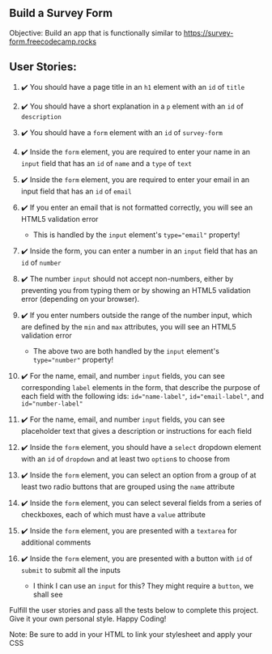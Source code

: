 ## Build a Survey Form

Objective: Build an app that is functionally similar to https://survey-form.freecodecamp.rocks

## User Stories:

01. :heavy_check_mark: You should have a page title in an `h1` element with an `id` of `title`

02. :heavy_check_mark: You should have a short explanation in a `p` element with an `id` of `description`

03. :heavy_check_mark: You should have a `form` element with an `id` of `survey-form`

04. :heavy_check_mark: Inside the `form` element, you are required to enter your name in an `input` field that has an `id` of `name` and a `type` of `text`

05. :heavy_check_mark: Inside the `form` element, you are required to enter your email in an input field that has an `id` of `email`

06. :heavy_check_mark: If you enter an email that is not formatted correctly, you will see an HTML5 validation error
    - This is handled by the `input` element's `type="email"` property!

07. :heavy_check_mark: Inside the form, you can enter a number in an `input` field that has an `id` of `number`

08. :heavy_check_mark: The number `input` should not accept non-numbers, either by preventing you from typing them or by showing an HTML5 validation error (depending on your browser).
09. :heavy_check_mark: If you enter numbers outside the range of the number input, which are defined by the `min` and `max` attributes, you will see an HTML5 validation error
    - The above two are both handled by the `input` element's `type="number"` property!

10. :heavy_check_mark: For the name, email, and number `input` fields, you can see corresponding `label` elements in the form, that describe the purpose of each field with the following ids: `id="name-label"`, `id="email-label"`, and `id="number-label"`

11. :heavy_check_mark: For the name, email, and number `input` fields, you can see placeholder text that gives a description or instructions for each field

12. :heavy_check_mark: Inside the `form` element, you should have a `select` dropdown element with an `id` of `dropdown` and at least two `option`s to choose from

13. :heavy_check_mark: Inside the `form` element, you can select an option from a group of at least two radio buttons that are grouped using the `name` attribute

14. :heavy_check_mark: Inside the `form` element, you can select several fields from a series of checkboxes, each of which must have a `value` attribute

15. :heavy_check_mark: Inside the `form` element, you are presented with a `textarea` for additional comments

16. :heavy_check_mark: Inside the `form` element, you are presented with a button with `id` of `submit` to submit all the inputs
    - I think I can use an `input` for this?  They might require a `button`, we shall see

Fulfill the user stories and pass all the tests below to complete this project. Give it your own personal style. Happy Coding!

Note: Be sure to add <link rel="stylesheet" href="styles.css"> in your HTML to link your stylesheet and apply your CSS
